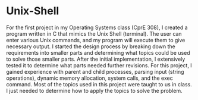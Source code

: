 # Unix-Shell
For the first project in my Operating Systems class (CprE 308), I created a program written in C that mimics the Unix Shell (terminal). The user can enter various Unix commands, and my program will execute them to give necessary output. I started the design process by breaking down the requirements into smaller parts and determining what topics could be used to solve those smaller parts. After the initial implementation, I extensively tested it to determine what parts needed further revisions. For this project, I gained experience with parent and child processes, parsing input (string operations), dynamic memory allocation, system calls, and the exec command. Most of the topics used in this project were taught to us in class. I just needed to determine how to apply the topics to solve the problem. 
